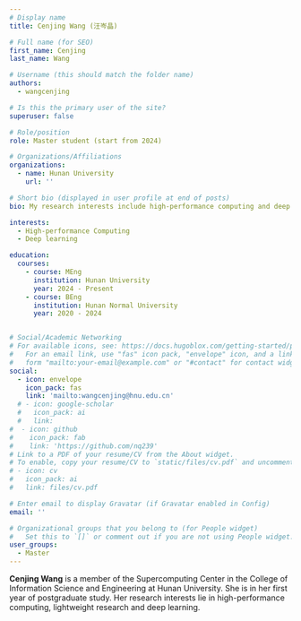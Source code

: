 ```yaml
---
# Display name
title: Cenjing Wang (汪岑晶)

# Full name (for SEO)
first_name: Cenjing
last_name: Wang

# Username (this should match the folder name)
authors:
  - wangcenjing

# Is this the primary user of the site?
superuser: false

# Role/position
role: Master student (start from 2024)

# Organizations/Affiliations
organizations:
  - name: Hunan University
    url: ''

# Short bio (displayed in user profile at end of posts)
bio: My research interests include high-performance computing and deep learning.

interests:
  - High-performance Computing
  - Deep learning

education:
  courses:
    - course: MEng
      institution: Hunan University
      year: 2024 - Present
    - course: BEng
      institution: Hunan Normal University
      year: 2020 - 2024


# Social/Academic Networking
# For available icons, see: https://docs.hugoblox.com/getting-started/page-builder/#icons
#   For an email link, use "fas" icon pack, "envelope" icon, and a link in the
#   form "mailto:your-email@example.com" or "#contact" for contact widget.
social:
  - icon: envelope
    icon_pack: fas
    link: 'mailto:wangcenjing@hnu.edu.cn'
  # - icon: google-scholar
  #   icon_pack: ai
  #   link: 
#  - icon: github
#    icon_pack: fab
#    link: 'https://github.com/nq239'
# Link to a PDF of your resume/CV from the About widget.
# To enable, copy your resume/CV to `static/files/cv.pdf` and uncomment the lines below.
# - icon: cv
#   icon_pack: ai
#   link: files/cv.pdf

# Enter email to display Gravatar (if Gravatar enabled in Config)
email: ''

# Organizational groups that you belong to (for People widget)
#   Set this to `[]` or comment out if you are not using People widget.
user_groups:
  - Master
---
```


**Cenjing Wang** is a member of the Supercomputing Center in the College of Information Science and Engineering at Hunan University. She is in her first year of postgraduate study. Her research interests lie in high-performance computing, lightweight research and deep learning.
